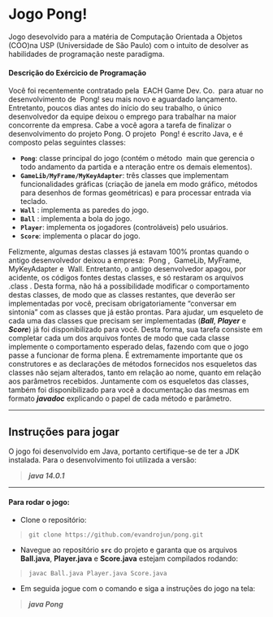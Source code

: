 # Jogo Pong!

Jogo desevolvido para a matéria de Computação Orientada a Objetos (COO)na USP (Universidade de São Paulo) com o intuito de desolver as habilidades de programação neste paradigma.

#### Descrição do Exércicio de Programação

Você foi recentemente contratado pela ​ EACH Game Dev. Co. ​ para atuar no desenvolvimento de ​ Pong! seu mais novo e aguardado lançamento. Entretanto, poucos dias antes do início do seu trabalho, o único desenvolvedor da equipe deixou o emprego para trabalhar na maior concorrente da empresa. Cabe a você agora a tarefa de finalizar o desenvolvimento do projeto ​Pong. O projeto ​ Pong!​ é escrito Java, e é composto pelas seguintes classes:

- **`Pong`**: classe principal do jogo (contém o método ​ main que gerencia o todo andamento da partida e a  nteração entre os demais elementos).
- **`GameLib/MyFrame/MyKeyAdapter`**: três classes que implementam funcionalidades gráficas (criação de janela em modo gráfico, métodos para desenhos de formas geométricas) e para processar entrada via teclado.
- **`Wall`** : implementa as paredes do jogo.
- **`Ball`** : implementa a bola do jogo.
- **`Player​`**: implementa os jogadores (controláveis) pelo usuários.
- **`Score​`**: implementa o placar do jogo.

Felizmente, algumas destas classes já estavam 100% prontas quando o antigo desenvolvedor deixou a empresa: ​ Pong​ , ​ GameLib, MyFrame, MyKeyAdapter e ​ Wall​. Entretanto, o antigo desenvolvedor apagou, por acidente, os códigos fontes destas classes, e só restaram os arquivos ​ .class​ . Desta forma, não há a possibilidade modificar o comportamento destas classes, de modo que as classes restantes, que deverão ser
implementadas por você, precisam obrigatoriamente “conversar em sintonia” com as classes que já estão prontas.
Para ajudar, um esqueleto de cada uma das classes que precisam ser implementadas (***Ball​***, ***Player*** e ***Score​***) já foi disponibilizado para você. Desta forma, sua tarefa consiste em completar cada um dos arquivos fontes de modo que cada classe implemente o comportamento esperado delas, fazendo com que o jogo passe a funcionar de forma plena.
É extremamente importante que os construtores e as declarações de métodos fornecidos nos esqueletos das classes não sejam alterados, tanto em relação ao nome, quanto em relação aos parâmetros recebidos. Juntamente com os esqueletos das classes, também foi disponibilizado para você a documentação das mesmas em formato ​***javadoc*** explicando o papel de cada método e parâmetro.

---

## Instruções para jogar

O jogo foi desenvolvido em Java, portanto certifique-se de ter a JDK instalada. Para o desenvolvimento foi utilizada a versão:
> ***java 14.0.1***

---

#### Para rodar o jogo:

- Clone o repositório:

> ``git clone https://github.com/evandrojun/pong.git``

- Navegue ao repositório **``src``** do projeto e garanta que os arquivos **Ball.java**, **Player.java** e **Score.java** estejam compilados rodando:

> ``javac Ball.java Player.java Score.java``

- Em seguida jogue com o comando e siga a instruções do jogo na tela:

> ***java Pong***

